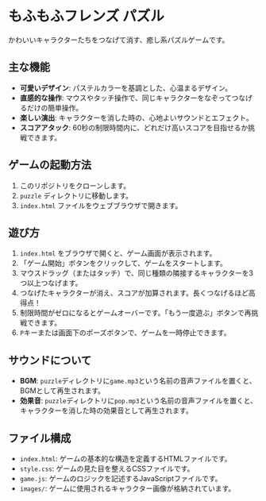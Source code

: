 # もふもふフレンズ パズル

かわいいキャラクターたちをつなげて消す、癒し系パズルゲームです。

## 主な機能
- **可愛いデザイン**: パステルカラーを基調とした、心温まるデザイン。
- **直感的な操作**: マウスやタッチ操作で、同じキャラクターをなぞってつなげるだけの簡単操作。
- **楽しい演出**: キャラクターを消した時の、心地よいサウンドとエフェクト。
- **スコアアタック**: 60秒の制限時間内に、どれだけ高いスコアを目指せるか挑戦できます。

## ゲームの起動方法

1.  このリポジトリをクローンします。
2.  `puzzle` ディレクトリに移動します。
3.  `index.html` ファイルをウェブブラウザで開きます。

## 遊び方
1.  `index.html` をブラウザで開くと、ゲーム画面が表示されます。
2.  「ゲーム開始」ボタンをクリックして、ゲームをスタートします。
3.  マウスドラッグ（またはタッチ）で、同じ種類の隣接するキャラクターを3つ以上つなげます。
4.  つなげたキャラクターが消え、スコアが加算されます。長くつなげるほど高得点！
5.  制限時間がゼロになるとゲームオーバーです。「もう一度遊ぶ」ボタンで再挑戦できます。
6.  `P`キーまたは画面下のポーズボタンで、ゲームを一時停止できます。

## サウンドについて

- **BGM**: `puzzle`ディレクトリに`game.mp3`という名前の音声ファイルを置くと、BGMとして再生されます。
- **効果音**: `puzzle`ディレクトリに`pop.mp3`という名前の音声ファイルを置くと、キャラクターを消した時の効果音として再生されます。

## ファイル構成
- `index.html`: ゲームの基本的な構造を定義するHTMLファイルです。
- `style.css`: ゲームの見た目を整えるCSSファイルです。
- `game.js`: ゲームのロジックを記述するJavaScriptファイルです。
- `images/`: ゲームに使用されるキャラクター画像が格納されています。